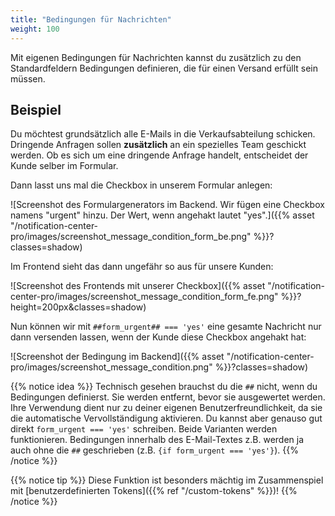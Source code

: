 ```yaml
---
title: "Bedingungen für Nachrichten"
weight: 100
---
```


Mit eigenen Bedingungen für Nachrichten kannst du zusätzlich zu den Standardfeldern Bedingungen definieren, die für einen Versand erfüllt sein müssen.

## Beispiel

Du möchtest grundsätzlich alle E-Mails in die Verkaufsabteilung schicken. Dringende Anfragen sollen **zusätzlich** an ein spezielles Team geschickt werden.
Ob es sich um eine dringende Anfrage handelt, entscheidet der Kunde selber im Formular.

Dann lasst uns mal die Checkbox in unserem Formular anlegen:

![Screenshot des Formulargenerators im Backend. Wir fügen eine Checkbox namens "urgent" hinzu. Der Wert, wenn angehakt lautet "yes".]({{% asset "/notification-center-pro/images/screenshot_message_condition_form_be.png" %}}?classes=shadow)

Im Frontend sieht das dann ungefähr so aus für unsere Kunden:

![Screenshot des Frontends mit unserer Checkbox]({{% asset "/notification-center-pro/images/screenshot_message_condition_form_fe.png" %}}?height=200px&classes=shadow)

Nun können wir mit `##form_urgent## === 'yes'` eine gesamte Nachricht nur dann versenden lassen, wenn der Kunde diese Checkbox angehakt hat:

![Screenshot der Bedingung im Backend]({{% asset "/notification-center-pro/images/screenshot_message_condition.png" %}}?classes=shadow)

{{% notice idea %}}
Technisch gesehen brauchst du die `##` nicht, wenn du Bedingungen definierst. Sie werden entfernt, bevor sie ausgewertet werden. Ihre Verwendung
dient nur zu deiner eigenen Benutzerfreundlichkeit, da sie die automatische Vervollständigung aktivieren. Du kannst aber genauso gut direkt `form_urgent === 'yes'` schreiben. Beide
Varianten werden funktionieren. Bedingungen innerhalb des E-Mail-Textes z.B. werden ja auch ohne die `##` geschrieben (z.B. `{if form_urgent === 'yes'}`).
{{% /notice %}}

{{% notice tip %}}
Diese Funktion ist besonders mächtig im Zusammenspiel mit [benutzerdefinierten Tokens]({{% ref "/custom-tokens" %}})!
{{% /notice %}}
